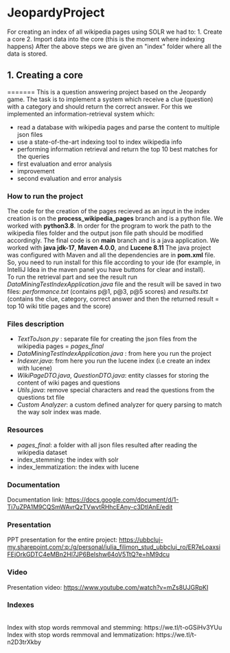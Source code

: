 # JeopardyProject
For creating an index of all wikipedia pages using SOLR we had to:
	1. Create a core
	2. Import data into the core (this is the moment where indexing happens)
After the above steps we are given an "index" folder where all the data is stored.

## 1. Creating a core
=======
This is a question answering project based on the Jeopardy game. The task is to
implement a system which receive a clue (question) with a category and should
return the correct answer. For this we implemented an information-retrieval system
which:
- read a database with wikipedia pages and parse the content to multiple json files
- use a state-of-the-art indexing tool to index wikipedia info
- performing information retrieval and return the top 10 best matches for the queries
- first evaluation and error analysis
- improvement
- second evaluation and error analysis

### How to run the project
The code for the creation of the pages recieved as an input in the index creation is on the **process_wikipedia_pages** branch and is a python file. We worked with **python3.8**. In order for the program to work the path to the wikipedia files folder and the output json file path should be modified accordingly. 
The final code is on **main** branch and is a java application. We worked with **java jdk-17**, **Maven 4.0.0**, and **Lucene 8.11**
The java project was configured with Maven and all the dependencies are in **pom.xml** file. So, you need to run install for
this file according to your ide (for example, in IntelliJ Idea in the maven panel you have buttons for clear and install). <br>
To run the retrieval part and see the result run *DataMiningTestIndexApplication.java* file and the result will be saved in two files: *performance.txt* (contains p@1, p@3, p@5 scores)
and *results.txt* (contains the clue, category, correct answer and then the returned result = top 10 wiki title pages and the score)

### Files description
- *TextToJson.py* : separate file for creating the json files from the wikipedia pages = *pages_final*
- *DataMiningTestIndexApplication.java* : from here you run the project
- *Indexer.java*: from here you run the lucene index (i.e create an index with lucene)
- *WikiPageDTO.java*, *QuestionDTO.java*: entity classes for storing the content of wiki pages and questions
- *Utils.java*: remove special characters and read the questions from the questions txt file  
- *Custom Analyzer*: a custom defined analyzer for query parsing to match the way solr index was made. 

### Resources
- *pages_final*: a folder with all json files resulted after reading the wikipedia dataset
- index_stemming: the index with solr
- index_lemmatization: the index with lucene

### Documentation
Documentation link: https://docs.google.com/document/d/1-Ti7uZPA1M9CQSmWAvrQzTVwvtRHhcEAny-c3DtlAnE/edit
<br>

### Presentation

PPT presentation for the entire project: https://ubbcluj-my.sharepoint.com/:p:/g/personal/iulia_filimon_stud_ubbcluj_ro/ER7eLoaxsiFEjOrkGDTC4eMBn2Hl7JP6BeIshw64oV5TtQ?e=hM9dcu

### Video

Presentation video: https://www.youtube.com/watch?v=mZs8UJGRpKI

### Indexes
<br>
Index with stop words remmoval and stemming: https://we.tl/t-oGSiHv3YUu
<br>
Index with stop words remmoval and lemmatization: https://we.tl/t-n2D3trXkby 


